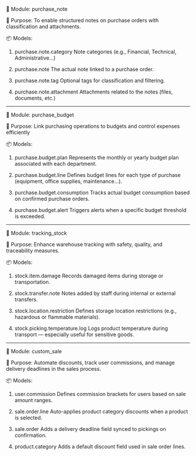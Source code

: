 🧩 Module: purchase_note

🎯 Purpose:
To enable structured notes on purchase orders with classification and attachments.

📦 Models:
1. purchase.note.category
Note categories (e.g., Financial, Technical, Administrative…)

2. purchase.note
The actual note linked to a purchase order.

3. purchase.note.tag
Optional tags for classification and filtering.
4. purchase.note.attachment
Attachments related to the notes (files, documents, etc.)
------------------------------------------------------------------------------------------------------------
🧩 Module: purchase_budget

🎯 Purpose:
Link purchasing operations to budgets and control expenses efficiently

📦 Models:
1. purchase.budget.plan
Represents the monthly or yearly budget plan associated with each department.

2. purchase.budget.line
Defines budget lines for each type of purchase (equipment, office supplies, maintenance...).

3. purchase.budget.consumption
Tracks actual budget consumption based on confirmed purchase orders.

4. purchase.budget.alert
Triggers alerts when a specific budget threshold is exceeded.
--------------------------------------------------------------------------------------------------------------

🧩 Module: tracking_stock

🎯 Purpose:
Enhance warehouse tracking with safety, quality, and traceability measures.

📦 Models:
1. stock.item.damage
Records damaged items during storage or transportation.

2. stock.transfer.note
Notes added by staff during internal or external transfers.

3. stock.location.restriction
Defines storage location restrictions (e.g., hazardous or flammable materials).

4. stock.picking.temperature.log
Logs product temperature during transport — especially useful for sensitive goods.
---------------------------------------------------------------------------------------------------------------
🧩 Module: custom_sale

🎯 Purpose:
Automate discounts, track user commissions, and manage delivery deadlines in the sales process.

📦 Models:

1. user.commission
Defines commission brackets for users based on sale amount ranges.

2. sale.order.line 
Auto-applies product category discounts when a product is selected.

3. sale.order
Adds a delivery deadline field synced to pickings on confirmation.

4. product.category
Adds a default discount field used in sale order lines.






